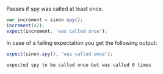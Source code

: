 Passes if spy was called at least once.

```js
var increment = sinon.spy();
increment(42);
expect(increment, 'was called once');
```

In case of a failing expectation you get the following output:

```js
expect(sinon.spy(), 'was called once');
```

```output
expected spy to be called once but was called 0 times
```
